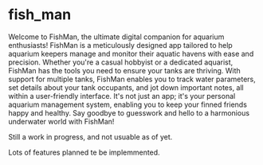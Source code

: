 # fish_man

Welcome to FishMan, the ultimate digital companion for aquarium enthusiasts! FishMan is a meticulously designed app tailored to help aquarium keepers manage and monitor their aquatic havens with ease and precision. Whether you're a casual hobbyist or a dedicated aquarist, FishMan has the tools you need to ensure your tanks are thriving. With support for multiple tanks, FishMan enables you to track water parameters, set details about your tank occupants, and jot down important notes, all within a user-friendly interface. It's not just an app; it's your personal aquarium management system, enabling you to keep your finned friends happy and healthy. Say goodbye to guesswork and hello to a harmonious underwater world with FishMan!

Still a work in progress, and not usuable as of yet.

Lots of features planned te be implemmented.
